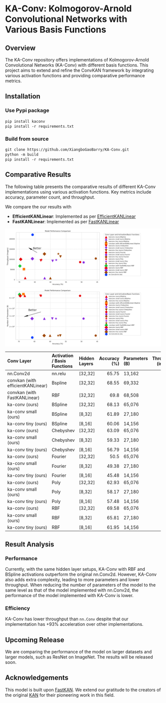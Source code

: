 # KA-Conv: Kolmogorov-Arnold Convolutional Networks with Various Basis Functions

## Overview

The KA-Conv repository offers implementations of Kolmogorov-Arnold Convolutional Networks (KA-Conv) with different basis functions. This project aims to extend and refine the ConvKAN framework by integrating various activation functions and providing comparative performance metrics.

## Installation

### Use Pypi package

```
pip install kaconv
pip install -r requirements.txt
```

### Build from source

```
git clone https://github.com/XiangboGaoBarry/KA-Conv.git
python -m build
pip install -r requirements.txt
```

## Comparative Results

The following table presents the comparative results of different KA-Conv implementations using various activation functions. Key metrics include accuracy, parameter count, and throughput.

We compare the our results with 
- **EfficientKANLinear**: Implemented as per [EfficientKANLinear](https://github.com/Blealtan/efficient-kan)
- **FastKANLinear**: Implemented as per [FastKANLinear](https://github.com/ZiyaoLi/fast-kan.git)

![Alt text](results/results_throughput.png)
![Alt text](results/results_para.png)

<!-- results table start -->
| Conv Layer                        | Activation / Basis Functions   | Hidden Layers    |   Accuracy (%) | Parameters (B)   |   Throughput (image/s) |
|:----------------------------------|:-------------------------------|:-----------------|---------------:|:-----------------|-----------------------:|
| nn.Conv2d                         | nn.relu                        | [32,32]          |          65.75 | 13,162           |                 221224 |
| convkan (with efficientKANLinear) | Bspline                        | [32,32]          |          68.55 | 69,332           |                  51873 |
| convkan (with FastKANLinear)      | RBF                            | [32,32]          |          69.8  | 68,508           |                  67265 |
| ka-conv (ours)                    | BSpline                        | [32,32]          |          68.13 | 65,076           |                   8260 |
| ka-conv small (ours)              | BSpline                        | [8,32]           |          61.89 | 27,180           |                   7988 |
| ka-conv tiny (ours)               | BSpline                        | [8,16]           |          60.06 | 14,156           |                   8126 |
| ka-conv (ours)                    | Chebyshev                      | [32,32]          |          63.09 | 65,076           |                  94824 |
| ka-conv small (ours)              | Chebyshev                      | [8,32]           |          59.33 | 27,180           |                  92144 |
| ka-conv tiny (ours)               | Chebyshev                      | [8,16]           |          56.79 | 14,156           |                 113881 |
| ka-conv (ours)                    | Fourier                        | [32,32]          |          50.5  | 65,076           |                  86398 |
| ka-conv small (ours)              | Fourier                        | [8,32]           |          49.38 | 27,180           |                  84884 |
| ka-conv tiny (ours)               | Fourier                        | [8,16]           |          45.48 | 14,156           |                 104428 |
| ka-conv (ours)                    | Poly                           | [32,32]          |          62.93 | 65,076           |                  98335 |
| ka-conv small (ours)              | Poly                           | [8,32]           |          58.17 | 27,180           |                  97254 |
| ka-conv tiny (ours)               | Poly                           | [8,16]           |          57.48 | 14,156           |                 127420 |
| ka-conv (ours)                    | RBF                            | [32,32]          |          69.58 | 65,076           |                 100182 |
| ka-conv small (ours)              | RBF                            | [8,32]           |          65.81 | 27,180           |                 103170 |
| ka-conv tiny (ours)               | RBF                            | [8,16]           |          61.95 | 14,156           |                 126534 |
<!-- results table end -->

## Result Analysis

### Performance

Currently, with the same hidden layer setups, KA-Conv with RBF and BSpline activations outperform the original nn.Conv2d. However, KA-Conv also adds extra complexity, leading to more parameters and lower throughput. When reducing the number of parameters of the model to the same level as that of the model implemented with nn.Conv2d, the performance of the model implemented with KA-Conv is lower.

### Efficiency

KA-Conv has lower throughput than `nn.Conv` despite that our implementation has +93% acceleration over other implementations.

## Upcoming Release

We are comparing the performance of the model on larger datasets and larger models, such as ResNet on ImageNet. The results will be released soon.

## Acknowledgements

This model is built upon [FastKAN](https://github.com/ZiyaoLi/fast-kan.git). We extend our gratitude to the creators of the original [KAN](https://github.com/KindXiaoming/pykan) for their pioneering work in this field.

